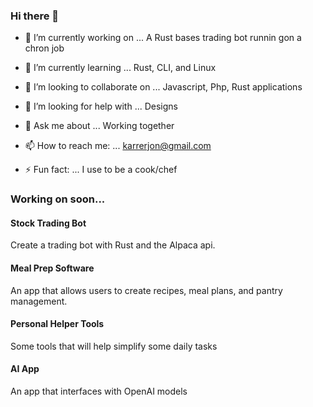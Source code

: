 ### Hi there 👋

- 🔭 I’m currently working on ...
A Rust bases trading bot runnin gon a chron job

- 🌱 I’m currently learning ...
Rust, CLI, and Linux

- 👯 I’m looking to collaborate on ...
Javascript, Php, Rust applications

- 🤔 I’m looking for help with ...
Designs

- 💬 Ask me about ...
Working together

- 📫 How to reach me: ...
karrerjon@gmail.com

- ⚡ Fun fact: ...
I use to be a cook/chef

### Working on soon...

#### Stock Trading Bot
Create a trading bot with Rust and the Alpaca api.

#### Meal Prep Software
An app that allows users to create recipes, meal plans, and pantry management.

#### Personal Helper Tools
Some tools that will help simplify some daily tasks

#### AI App
An app that interfaces with OpenAI models

